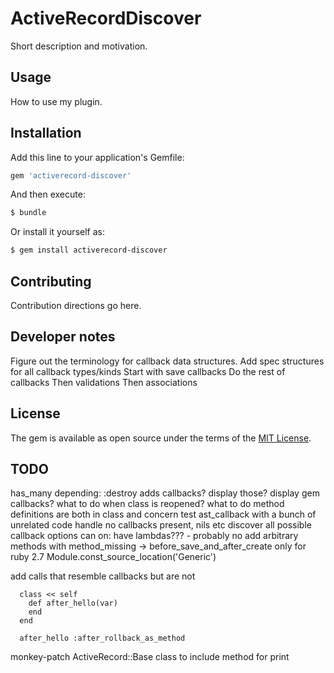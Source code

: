# ActiveRecordDiscover
Short description and motivation.

## Usage
How to use my plugin.

## Installation
Add this line to your application's Gemfile:

```ruby
gem 'activerecord-discover'
```

And then execute:
```bash
$ bundle
```

Or install it yourself as:
```bash
$ gem install activerecord-discover
```

## Contributing
Contribution directions go here.

## Developer notes
Figure out the terminology for callback data structures.
Add spec structures for all callback types/kinds
Start with save callbacks
Do the rest of callbacks
Then validations
Then associations

## License
The gem is available as open source under the terms of the [MIT License](https://opensource.org/licenses/MIT).

## TODO
has_many depending: :destroy adds callbacks? display those?
display gem callbacks?
what to do when class is reopened?
what to do method definitions are both in class and concern
test ast_callback with a bunch of unrelated code
handle no callbacks present, nils etc
discover all possible callback options
can on: have lambdas??? - probably no
add arbitrary methods with method_missing -> before_save_and_after_create
only for ruby 2.7
Module.const_source_location('Generic')

add calls that resemble callbacks but are not
```
  class << self
    def after_hello(var)
    end
  end

  after_hello :after_rollback_as_method
```
monkey-patch ActiveRecord::Base class to include method for print
